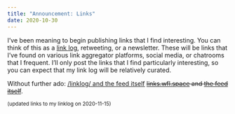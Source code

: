 ```yaml
---
title: "Announcement: Links"
date: 2020-10-30
---
```


I’ve been meaning to begin publishing links that I find interesting. You can think of this as a [link log](https://en.wikipedia.org/wiki/Linklog), retweeting, or a newsletter. These will be links that I’ve found on various link aggregator platforms, social media, or chatrooms that I frequent. I’ll only post the links that I find particularly interesting, so you can expect that my link log will be relatively curated.

Without further ado: <ins><a href="/linklog/">/linklog/</a> and <a href="//wflewis.com/linklog/feed.xml"> the feed itself</a></ins> <del>[links.wfl.space](https://links.wfl.space) and [the feed itself](http://links.wfl.space/feed.xml)</del>.

 <small>(updated links to my linklog on 2020-11-15)</small>

